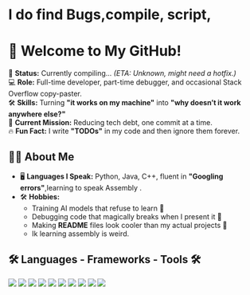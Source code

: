 # I do find Bugs,compile, script,

# 👋 Welcome to My GitHub!

🚀 **Status:** Currently compiling... _(ETA: Unknown, might need a hotfix.)_  
💻 **Role:** Full-time developer, part-time debugger, and occasional Stack Overflow copy-paster.  
🛠 **Skills:** Turning **"it works on my machine"** into **"why doesn’t it work anywhere else?"**  
📌 **Current Mission:** Reducing tech debt, one commit at a time.  
🔥 **Fun Fact:** I write **"TODOs"** in my code and then ignore them forever.  

## 🧑‍💻 About Me
- 🖥 **Languages I Speak:** Python, Java, C++, fluent in **"Googling errors"**,learning to speak Assembly .  
- 🛠 **Hobbies:**  
  - Training AI models that refuse to learn 🤖  
  - Debugging code that magically breaks when I present it 🐛  
  - Making **README** files look cooler than my actual projects 📜
  - Ik learning assembly is weird. 

## 🛠 Languages - Frameworks - Tools 🛠  
<p align="left">
  <img src="https://img.shields.io/badge/C++-blue?style=for-the-badge&logo=c%2B%2B" />
  <img src="https://img.shields.io/badge/HTML5-orange?style=for-the-badge&logo=html5" />
  <img src="https://img.shields.io/badge/CSS3-blue?style=for-the-badge&logo=css3" />
  <img src="https://img.shields.io/badge/Bootstrap-purple?style=for-the-badge&logo=bootstrap" />
  <img src="https://img.shields.io/badge/JavaScript-yellow?style=for-the-badge&logo=javascript" />
  <img src="https://img.shields.io/badge/React-black?style=for-the-badge&logo=react" />
  <img src="https://img.shields.io/badge/Java-red?style=for-the-badge&logo=java" />
  <img src="https://img.shields.io/badge/Python-blue?style=for-the-badge&logo=python" />
  <img src="https://img.shields.io/badge/MySQL-lightgrey?style=for-the-badge&logo=mysql" />
  <img src="https://img.shields.io/badge/Linux-black?style=for-the-badge&logo=linux" />
</p>

